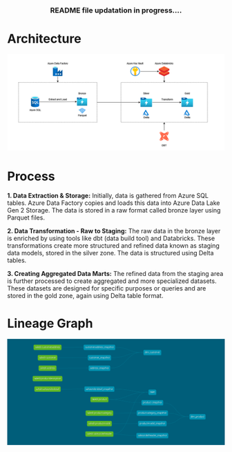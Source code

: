 <h3 align='center'>README file updatation in progress....</h3>

# Architecture
![image link](https://github.com/jaswanth333/azure-dbt-spark-modeling/blob/master/Flow%20Diagram.png)

# Process
<strong>1. Data Extraction & Storage:</strong> Initially, data is gathered from Azure SQL tables. Azure Data Factory copies and loads this data into Azure Data Lake Gen 2 Storage. The data is stored in a raw format called bronze layer using Parquet files.

<strong>2. Data Transformation - Raw to Staging:</strong> The raw data in the bronze layer is enriched by using tools like dbt (data build tool) and Databricks. These transformations create more structured and refined data known as staging data models, stored in the silver zone. The data is structured using Delta tables.

<strong>3. Creating Aggregated Data Marts:</strong> The refined data from the staging area is further processed to create aggregated and more specialized datasets. These datasets are designed for specific purposes or queries and are stored in the gold zone, again using Delta table format.

# Lineage Graph
![image link](https://github.com/jaswanth333/azure-dbt-spark-modeling/blob/master/images/dbt-dag.png)
